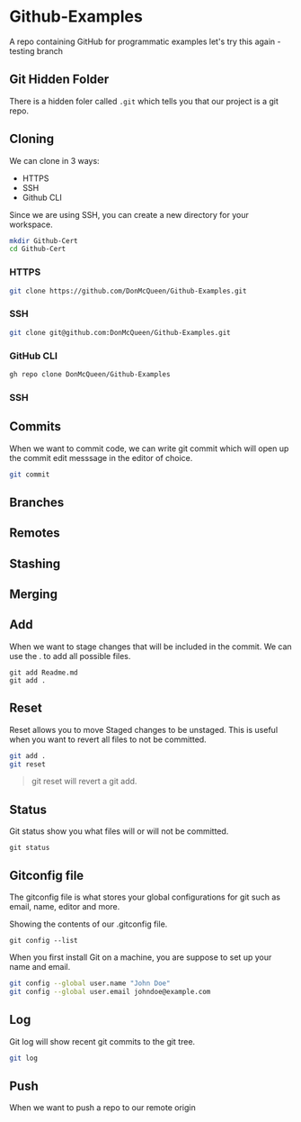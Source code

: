 # Github-Examples
A repo containing GitHub for programmatic examples
let's try this again - testing branch
## Git Hidden Folder

There is a hidden foler called `.git` which tells you that our project is a git repo.

## Cloning

We can clone in 3 ways:
- HTTPS
- SSH
- Github CLI

Since we are using SSH, you can create a new directory for your workspace.

```sh
mkdir Github-Cert
cd Github-Cert
```

### HTTPS

```sh
git clone https://github.com/DonMcQueen/Github-Examples.git
```

### SSH

```sh
git clone git@github.com:DonMcQueen/Github-Examples.git
```

### GitHub CLI

```sh
gh repo clone DonMcQueen/Github-Examples
```

### SSH

## Commits

When we want to commit code, we can write git commit which will open up the commit edit messsage in the editor of choice.

```sh
git commit
```

## Branches

## Remotes

## Stashing

## Merging

## Add

When we want to stage changes that will be included in the commit.
We can use the . to add all possible files.
```
git add Readme.md
git add .
```

## Reset

Reset allows you to move Staged changes to be unstaged.
This is useful when you want to revert all files to not be committed.
```sh
git add .
git reset
```

> git reset will revert a git add.

## Status

Git status show you what files will or will not be committed.
```
git status
```

## Gitconfig file

The gitconfig file is what stores your global configurations for git such as email, name, editor and more.

Showing the contents of our .gitconfig file.
```
git config --list
```

When you first install Git on a machine, you are suppose to set up your name and email.
```sh
git config --global user.name "John Doe"
git config --global user.email johndoe@example.com
```

## Log

Git log will show recent git commits to the git tree.

```sh
git log
```

## Push

When we want to push a repo to our remote origin